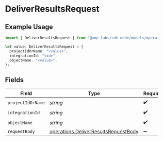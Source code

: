 # DeliverResultsRequest

## Example Usage

```typescript
import { DeliverResultsRequest } from "@amp-labs/sdk-node/models/operations";

let value: DeliverResultsRequest = {
  projectIdOrName: "<value>",
  integrationId: "<id>",
  objectName: "<value>",
};
```

## Fields

| Field                                                                                        | Type                                                                                         | Required                                                                                     | Description                                                                                  |
| -------------------------------------------------------------------------------------------- | -------------------------------------------------------------------------------------------- | -------------------------------------------------------------------------------------------- | -------------------------------------------------------------------------------------------- |
| `projectIdOrName`                                                                            | *string*                                                                                     | :heavy_check_mark:                                                                           | N/A                                                                                          |
| `integrationId`                                                                              | *string*                                                                                     | :heavy_check_mark:                                                                           | N/A                                                                                          |
| `objectName`                                                                                 | *string*                                                                                     | :heavy_check_mark:                                                                           | N/A                                                                                          |
| `requestBody`                                                                                | [operations.DeliverResultsRequestBody](../../models/operations/deliverresultsrequestbody.md) | :heavy_minus_sign:                                                                           | ResultDeliveryRequestBody                                                                    |
